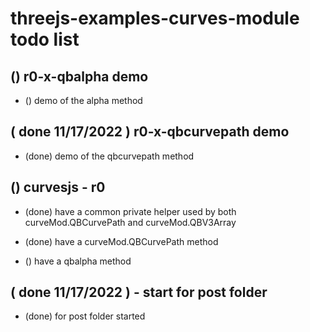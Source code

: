 # threejs-examples-curves-module todo list


## () r0-x-qbalpha demo
* () demo of the alpha method

## ( done 11/17/2022 ) r0-x-qbcurvepath demo
* (done) demo of the qbcurvepath method

## () curvesjs - r0
* (done) have a common private helper used by both curveMod.QBCurvePath and curveMod.QBV3Array
* (done) have a curveMod.QBCurvePath method

* () have a qbalpha method

## ( done 11/17/2022 ) - start for post folder
* (done) for post folder started

